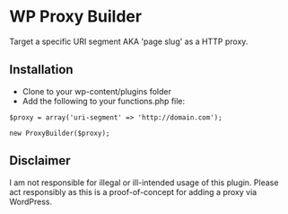 WP Proxy Builder
================

Target a specific URI segment AKA 'page slug' as a HTTP proxy.

Installation
------------

* Clone to your wp-content/plugins folder
* Add the following to your functions.php file:

`$proxy = array('uri-segment' => 'http://domain.com');`

`new ProxyBuilder($proxy);`

Disclaimer
----------

I am not responsible for illegal or ill-intended usage of this plugin. Please act responsibly as this is a proof-of-concept for adding a proxy via WordPress.